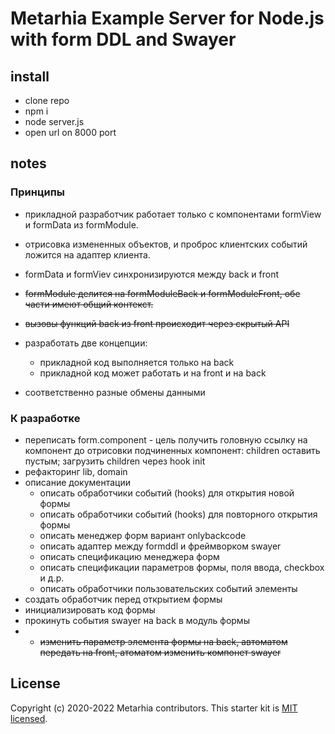 # Metarhia Example Server for Node.js with form DDL and Swayer

## install

  * clone repo
  * npm i
  * node server.js
  * open url on 8000 port

## notes

### Принципы

  * прикладной разработчик работает только с компонентами formView и formData из formModule.  
  * отрисовка измененных объектов, и проброс клиентских событий ложится на адаптер клиента.
  * formData и formViev синхронизируются между back и front
  * ~~formModule делится на formModuleBack и formModuleFront, обе части имеют общий контекст.~~
  * ~~вызовы функций back из front происходит через скрытый API~~
  * разработать две концепции: 
    - прикладной код выполняется только на back
    - прикладной код может работать и на front и на back
    
  * соответственно разные обмены данными

### К разработке

  * переписать form.component - цель получить головную ссылку на компонент до отрисовки подчиненных компонент: children оставить пустым; загрузить children через hook init
  * рефакторинг lib, domain
  * описание документации
    - описать обработчики событий (hooks) для открытия новой формы
    - описать обработчики событий (hooks) для повторного открытия формы
    - описать менеджер форм вариант onlybackcode
    - описать адаптер между formddl и фреймворком swayer
    - описать спецификацию менеджера форм
    - описать спецификации параметров формы, поля ввода, checkbox и д.р.
    - описать обработчики пользовательских событий элементы
  * создать обработчик перед открытием формы
  * инициализировать код формы
  * прокинуть события swayer на back в модуль формы
  * + ~~изменить параметр элемента формы на back, автоматом передать на front, атоматом изменить компонет swayer~~

## License

Copyright (c) 2020-2022 Metarhia contributors.
This starter kit is [MIT licensed](./LICENSE).
